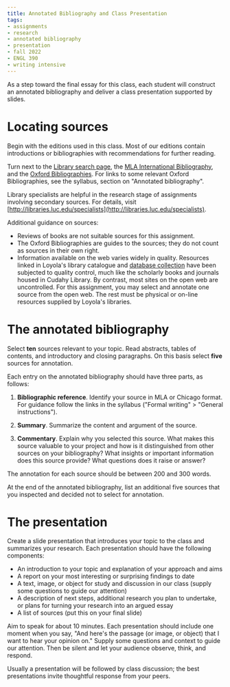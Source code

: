 ```yaml
---
title: Annotated Bibliography and Class Presentation
tags:
- assignments
- research
- annotated bibliography
- presentation
- fall 2022
- ENGL 390
- writing intensive
---
```

As a step toward the final essay for this class, each student will construct an annotated bibliography and deliver a class presentation supported by slides.

# Locating sources 
Begin with the editions used in this class.
Most of our editions contain introductions or bibliographies with recommendations for further reading.

Turn next to the [Library search page](http://libraries.luc.edu/),
the [MLA International Bibliography](http://libraries.luc.edu/databases_title?title=MLA+International+Bibliography+with+Full+Text+),
and the [Oxford Bibliographies](https://www-oxfordbibliographies-com.flagship.luc.edu/).
For links to some relevant Oxford Bibliographies, see the syllabus, section on "Annotated bibliography".

Library specialists are helpful in the research stage of assignments involving secondary sources. 
For details, visit [http://libraries.luc.edu/specialists](http://libraries.luc.edu/specialists).

Additional guidance on sources:

- Reviews of books are not suitable sources for this assignment.
- The Oxford Bibliographies are guides to the sources; they do not count as sources in their own right.
- Information available on the web varies widely in quality. 
Resources linked in Loyola's library catalogue and [database collection](http://libraries.luc.edu/databases) have been subjected to quality control, much like the scholarly books and journals housed in Cudahy Library. 
By contrast, most sites on the open web are uncontrolled.
For this assignment, you may select and annotate one source from the open web.
The rest must be physical or on-line resources supplied by Loyola's libraries.

# The annotated bibliography

Select **ten** sources relevant to your topic.
Read abstracts, tables of contents, and introductory and closing paragraphs.
On this basis select **five** sources for annotation.

Each entry on the annotated bibliography should have three parts, as follows:

1. **Bibliographic reference**. 
Identify your source in MLA or Chicago format.
For guidance follow the links in the syllabus ("Formal writing" > "General instructions").

2. **Summary**.
Summarize the content and argument of the source.

3. **Commentary**.
Explain why you selected this source.
What makes this source valuable to your project and how is it distinguished from other sources on your bibliography? 
What insights or important information does this source provide? 
What questions does it raise or answer?

The annotation for each source should be between 200 and 300 words.

At the end of the annotated bibliography, list an additional five sources that you inspected and decided not to select for annotation.


# The presentation

Create a slide presentation that introduces your topic to the class and summarizes your research. 
Each presentation should have the following components:

- An introduction to your topic and explanation of your approach and aims
- A report on your most interesting or surprising findings to date
- A text, image, or object for study and discussion in our class (supply some questions to guide our attention)
- A description of next steps, additional research you plan to undertake, or plans for turning your research into an argued essay
- A list of sources (put this on your final slide)

Aim to speak for about 10 minutes.
Each presentation should include one moment when you say, "And here's the passage (or image, or object) that I want to hear your opinion on."
Supply some questions and context to guide our attention.
Then be silent and let your audience observe, think, and respond.

Usually a presentation will be followed by class discussion; 
the best presentations invite thoughtful response from your peers.
